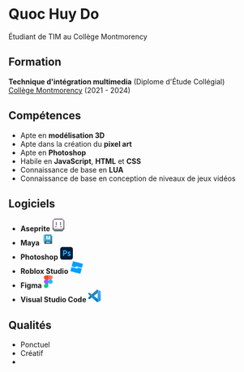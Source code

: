 # Quoc Huy Do
Étudiant de TIM au Collège Montmorency

## Formation
**Technique d'intégration multimedia** (Diplome d'Étude Collégial) <br>
[Collège Montmorency](https://www.cmontmorency.qc.ca/) (2021 - 2024)

## Compétences
- Apte en **modélisation 3D**
- Apte dans la création du **pixel art**
- Apte en **Photoshop**
- Habile en **JavaScript**, **HTML** et **CSS**
- Connaissance de base en **LUA**
- Connaissance de base en conception de niveaux de jeux vidéos

## Logiciels
- **Aseprite** <img src="img/asepritelogo.png" alt="Aseprite Logo" style="width:25px; height:25px;">
- **Maya** <img src="img/mayalogo.png" alt="Aseprite Logo" style="width:25px; height:25px;">
- **Photoshop** <img src="img/photoshoplogo.png" alt="Aseprite Logo" style="width:25px; height:25px;">
- **Roblox Studio** <img src="img/robloxstudiologo.png" alt="Aseprite Logo" style="width:25px; height:25px;">
- **Figma** <img src="img/figmalogo.png" alt="Aseprite Logo" style="width:17px; height:25px;">
- **Visual Studio Code** <img src="img/vscodelogo.png" alt="Aseprite Logo" style="width:25px; height:25px;">

## Qualités
- Ponctuel
- Créatif
- 
